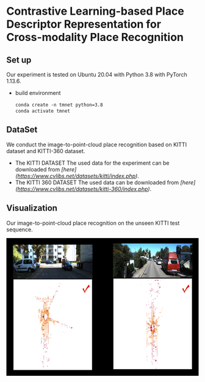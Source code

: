 #  Contrastive Learning-based Place Descriptor Representation for Cross-modality Place Recognition

## Set up 
Our experiment is tested on Ubuntu 20.04 with Python 3.8 with PyTorch 1.13.6.
- build environment
  ```
  conda create -n tmnet python=3.8
  conda activate tmnet
  ```


## DataSet
We conduct the image-to-point-cloud place recognition based on KITTI dataset and KITTI-360 dataset.

- The KITTI DATASET
The used data for the experiment can be downloaded from *[here] (https://www.cvlibs.net/datasets/kitti/index.php)*.
- The KITTI 360 DATASET
The used data can be downloaded from *[here] (https://www.cvlibs.net/datasets/kitti-360/index.php)*.


## Visualization
Our image-to-point-cloud place recognition on the unseen KITTI test sequence.

<div>
<img src="https://github.com/emilyemliyM/TMNet/blob/main/img/kitti08_demo2.gif" alt="描述文本" width="720" height="360">
</div>

